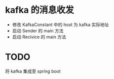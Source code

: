 # kafka 的消息收发
- 修改 KafkaConstant 中的 host 为 kafka 实际地址
- 启动 Sender 的 main 方法
- 启动 Recivice 的 main 方法

# TODO 
将 kafka 集成至 spring boot